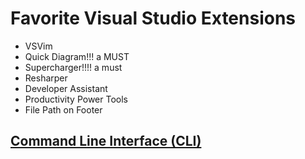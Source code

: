 # Favorite Visual Studio Extensions

+ VSVim
+ Quick Diagram!!! a MUST
+ Supercharger!!!! a must
+ Resharper
+ Developer Assistant
+ Productivity Power Tools
+ File Path on Footer

[Command Line Interface (CLI)](https://code.visualstudio.com/docs/editor/command-line#_working-with-extensions)
----

